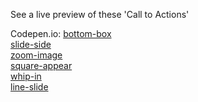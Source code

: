 See a live preview of these 'Call to Actions'

Codepen.io:
<a href="http://codepen.io/contot/full/xOYWjg/" title="codepen bottom-box">bottom-box</a><br />
<a href="http://codepen.io/contot/full/pbaLOo/" title="codepen side-slide">slide-side</a><br />
<a href="http://codepen.io/contot/full/kXZEQP/" title="codepen zoom-image">zoom-image</a><br />
<a href="http://codepen.io/contot/full/dXdmKk/" title="codepen square-appear">square-appear</a><br />
<a href="http://codepen.io/contot/full/rLJdbx/" title="codepen whip-in">whip-in</a><br />
<a href="http://codepen.io/contot/full/ZOAxPO/" title="codepen line-slide">line-slide</a><br />
